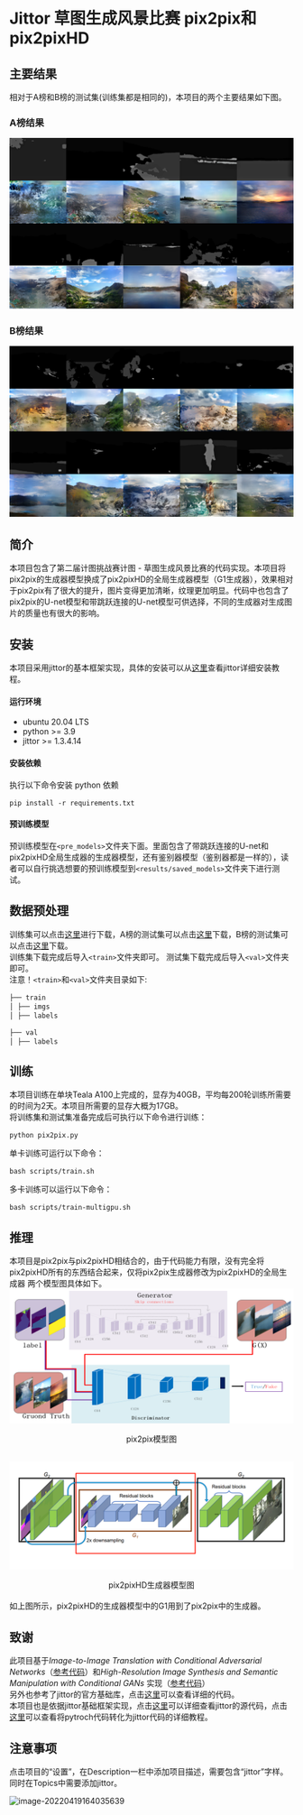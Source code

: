 # Jittor 草图生成风景比赛 pix2pix和pix2pixHD
## 主要结果
相对于A榜和B榜的测试集(训练集都是相同的)，本项目的两个主要结果如下图。
### A榜结果
![主要结果](./img/A.png)
### B榜结果
![主要结果](./img/B.png)

## 简介
本项目包含了第二届计图挑战赛计图 - 草图生成风景比赛的代码实现。本项目将pix2pix的生成器模型换成了pix2pixHD的全局生成器模型（G1生成器），效果相对于pix2pix有了很大的提升，图片变得更加清晰，纹理更加明显。代码中也包含了pix2pix的U-net模型和带跳跃连接的U-net模型可供选择，不同的生成器对生成图片的质量也有很大的影响。

## 安装 
本项目采用jittor的基本框架实现，具体的安装可以从[这里](https://cg.cs.tsinghua.edu.cn/jittor/download/)查看jittor详细安装教程。
#### 运行环境
- ubuntu 20.04 LTS
- python >= 3.9
- jittor >= 1.3.4.14

#### 安装依赖
执行以下命令安装 python 依赖
```
pip install -r requirements.txt
```

#### 预训练模型
预训练模型在`<pre_models>`文件夹下面。里面包含了带跳跃连接的U-net和pix2pixHD全局生成器的生成器模型，还有鉴别器模型（鉴别器都是一样的），读者可以自行挑选想要的预训练模型到`<results/saved_models>`文件夹下进行测试。

## 数据预处理
训练集可以点击[这里]()进行下载，A榜的测试集可以点击[这里]()下载，B榜的测试集可以点击[这里]()下载。<br />
训练集下载完成后导入`<train>`文件夹即可。
测试集下载完成后导入`<val>`文件夹即可。<br />
注意！`<train>`和`<val>`文件夹目录如下:<br />
```
├── train
│ ├── imgs
│ ├── labels
```
```
├── val
│ ├── labels
```
## 训练
本项目训练在单块Teala A100上完成的，显存为40GB，平均每200轮训练所需要的时间为2天。本项目所需要的显存大概为17GB。<br />
将训练集和测试集准备完成后可执行以下命令进行训练：
```
python pix2pix.py
```

单卡训练可运行以下命令：
```
bash scripts/train.sh
```

多卡训练可以运行以下命令：
```
bash scripts/train-multigpu.sh
```

## 推理
本项目是pix2pix与pix2pixHD相结合的，由于代码能力有限，没有完全将pix2pixHD所有的东西结合起来，仅将pix2pix生成器修改为pix2pixHD的全局生成器
两个模型图具体如下。
![pix2pix模型图](./img/pix2pix.png)
<center>pix2pix模型图</center> 
<br />  

![pix2pixHD生成器模型图](./img/pix2pixHDG1.png)
<center>pix2pixHD生成器模型图</center> 
<br /> 
如上图所示，pix2pixHD的生成器模型中的G1用到了pix2pix中的生成器。<br />

## 致谢
此项目基于*Image-to-Image Translation with Conditional Adversarial Networks*（[参考代码](https://github.com/junyanz/pytorch-CycleGAN-and-pix2pix)）和*High-Resolution Image Synthesis and Semantic Manipulation with Conditional GANs* 实现（[参考代码](https://github.com/NVIDIA/pix2pixHD)）<br />
另外也参考了jittor的官方基础库，点击[这里](https://github.com/Jittor/JGAN)可以查看详细的代码。<br />
本项目也是依据jittor基础框架实现，点击[这里]()可以详细查看jittor的源代码，点击[这里](https://cg.cs.tsinghua.edu.cn/jittor/tutorial/2020-5-2-16-43-pytorchconvert/)可以查看将pytroch代码转化为jittor代码的详细教程。

## 注意事项

点击项目的“设置”，在Description一栏中添加项目描述，需要包含“jittor”字样。同时在Topics中需要添加jittor。

![image-20220419164035639](https://s3.bmp.ovh/imgs/2022/04/19/6a3aa627eab5f159.png)